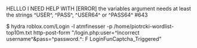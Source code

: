 HELLLO I NEED HELP WITH [ERROR] the variables argument needs at least the strings ^USER^, ^PASS^, ^USER64^ or ^PASS64^ #643


$ hydra roblox.com/Login -l atmfinesser -p /home/piotrcki-wordlist-top10m.txt http-post-form "/login.php:user=^Incorrect username^&amp;pass=^password.^: F LoginFunCaptcha_Triggered"  
